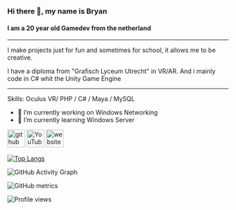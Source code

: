 ### Hi there 👋, my name is Bryan
#### I am a 20 year old Gamedev from the netherland


__________________________________________________________
I make projects just for fun and sometimes for school, 
it allows me to be creative. 

I have a diploma from "Grafisch Lyceum Utrecht" in VR/AR.
And i mainly code in C# whit the Unity Game Engine
_________________________________________________________

Skills: Oculus VR/ PHP / C# / Maya / MySQL

- 🔭 I’m currently working on Windows Networking 
- 🌱 I’m currently learning Windows Server 


[<img src='https://cdn.jsdelivr.net/npm/simple-icons@3.0.1/icons/github.svg' alt='github' height='40'>](https://github.com/BryanV030V)  [<img src='https://cdn.jsdelivr.net/npm/simple-icons@3.0.1/icons/youtube.svg' alt='YouTube' height='40'>](https://www.youtube.com/channel/UCAVdLwvHDLsFE97nUZ4h43w)  [<img src='https://cdn.jsdelivr.net/npm/simple-icons@3.0.1/icons/icloud.svg' alt='website' height='40'>](https://sticky-tape-games.itch.io/)  

[![Top Langs](https://github-readme-stats.vercel.app/api/top-langs/?username=BryanV030V)](https://github.com/anuraghazra/github-readme-stats)

![GitHub Activity Graph](https://activity-graph.herokuapp.com/graph?username=BryanV030V)  

![GitHub metrics](https://metrics.lecoq.io/BryanV030V)  

![Profile views](https://gpvc.arturio.dev/BryanV030V)  
